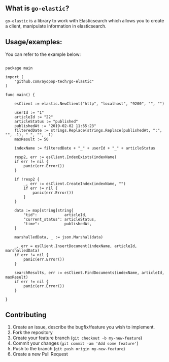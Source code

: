 ## What is `go-elastic`?

`go-elastic` is a library to work with Elasticsearch which allows you to create a client, manipulate information in elasticsearch.


## Usage/examples:
You can refer to the example below:

```golang

package main

import (
	"github.com/ayopop-tech/go-elastic"
)

func main() {

	esClient := elastic.NewClient("http", "localhost", "9200", "", "")

	userId := "1"
	articleId := "22"
	articleStatus := "published"
	publishedAt := "2019-02-02 11:55:23"
	filteredDate := strings.Replace(strings.Replace(publishedAt, ":", "", -1), " ", "", -1)
	maxResult := 50

	indexName := filteredDate + "_" + userId + "_" + articleStatus

	resp2, err := esClient.IndexExists(indexName)
	if err != nil {
		panic(err.Error())
	}

	if !resp2 {
		_, err := esClient.CreateIndex(indexName, "")
		if err != nil {
			panic(err.Error())
		}
	}

	data := map[string]string{
		"tid":            articleId,
		"current_status": articleStatus,
		"time":           publishedAt,
	}

	marshalledData, _ := json.Marshal(data)

	_, err = esClient.InsertDocument(indexName, articleId, marshalledData)
	if err != nil {
		panic(err.Error())
	}

	searchResults, err := esClient.FindDocuments(indexName, articleId, maxResult)
	if err != nil {
		panic(err.Error())
	}

}
```


## Contributing

1. Create an issue, describe the bugfix/feature you wish to implement.
2. Fork the repository
3. Create your feature branch (`git checkout -b my-new-feature`)
4. Commit your changes (`git commit -am 'Add some feature'`)
5. Push to the branch (`git push origin my-new-feature`)
6. Create a new Pull Request